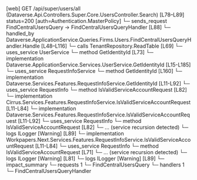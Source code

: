 [web] GET /api/super/users/all  (Dataverse.Api.Controllers.Super.Core.UsersController.Search)  [L78–L89] status=200 [auth=Authentication.MasterPolicy]
  └─ sends_request FindCentralUsersQuery -> FindCentralUsersQueryHandler [L88]
    └─ handled_by Dataverse.ApplicationService.Queries.Firms.Users.FindCentralUsersQueryHandler.Handle [L48–L116]
      └─ calls TenantRepository.ReadTable [L69]
      └─ uses_service UserService
        └─ method GetIdentityId [L73]
          └─ implementation Dataverse.ApplicationService.Services.UserService.GetIdentityId [L15-L185]
            └─ uses_service RequestInfoService
              └─ method GetIdentityId [L160]
                └─ implementation Dataverse.Services.Features.RequestInfoService.GetIdentityId [L11-L92]
                  └─ uses_service RequestInfo
                    └─ method IsValidServiceAccountRequest [L82]
                      └─ implementation Cirrus.Services.Features.RequestInfoService.IsValidServiceAccountRequest [L11-L84]
                      └─ implementation Dataverse.Services.Features.RequestInfoService.IsValidServiceAccountRequest [L11-L92]
                        └─ uses_service RequestInfo
                          └─ method IsValidServiceAccountRequest [L82]
                            └─ ... (service recursion detected)
                        └─ logs ILogger<IRequestInfoService> [Warning] [L89]
                      └─ implementation Workpapers.Next.Services.Features.RequestInfoService.IsValidServiceAccountRequest [L11-L84]
                        └─ uses_service RequestInfo
                          └─ method IsValidServiceAccountRequest [L71]
                            └─ ... (service recursion detected)
                        └─ logs ILogger<IRequestInfoService> [Warning] [L81]
                  └─ logs ILogger<IRequestInfoService> [Warning] [L89]
  └─ impact_summary
    └─ requests 1
      └─ FindCentralUsersQuery
    └─ handlers 1
      └─ FindCentralUsersQueryHandler

